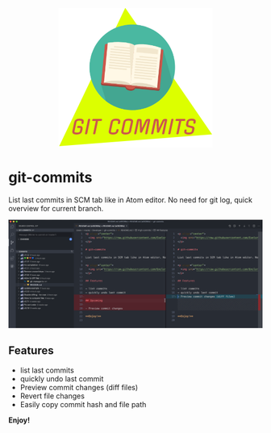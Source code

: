 <p align="center">
  <img src="https://raw.githubusercontent.com/Exelord/git-commits/master/icon.png" alt="logo"/>
</p>

# git-commits

List last commits in SCM tab like in Atom editor. No need for git log, quick overview for current branch.

<p align="center">
  <img src="https://raw.githubusercontent.com/Exelord/git-commits/master/example.png" alt="example"/>
</p>

## Features

- list last commits
- quickly undo last commit
- Preview commit changes (diff files)
- Revert file changes
- Easily copy commit hash and file path

**Enjoy!**
